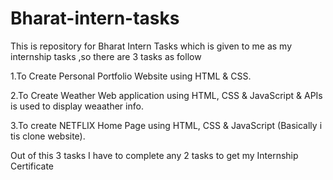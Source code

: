 # Bharat-intern-tasks

This is repository for Bharat Intern Tasks which is given to me as my internship tasks ,so there are 3 tasks as follow

1.To Create Personal Portfolio Website using HTML & CSS.

2.To Create Weather Web application using HTML, CSS & JavaScript & APIs is used to display weaather info.

3.To create NETFLIX Home Page using HTML, CSS & JavaScript (Basically i tis clone website).

Out of this 3 tasks I have to complete any 2 tasks to get my Internship Certificate